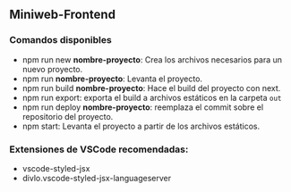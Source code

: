 ## Miniweb-Frontend

### Comandos disponibles

- npm run new **nombre-proyecto**: Crea los archivos necesarios para un nuevo proyecto.
- npm run **nombre-proyecto**: Levanta el proyecto.
- npm run build **nombre-proyecto**: Hace el build del proyecto con next.
- npm run export: exporta el build a archivos estáticos en la carpeta `out`
- npm run deploy **nombre-proyecto**: reemplaza el commit sobre el repositorio del proyecto.
- npm start: Levanta el proyecto a partir de los archivos estáticos.

### Extensiones de VSCode recomendadas:
- vscode-styled-jsx
- divlo.vscode-styled-jsx-languageserver
